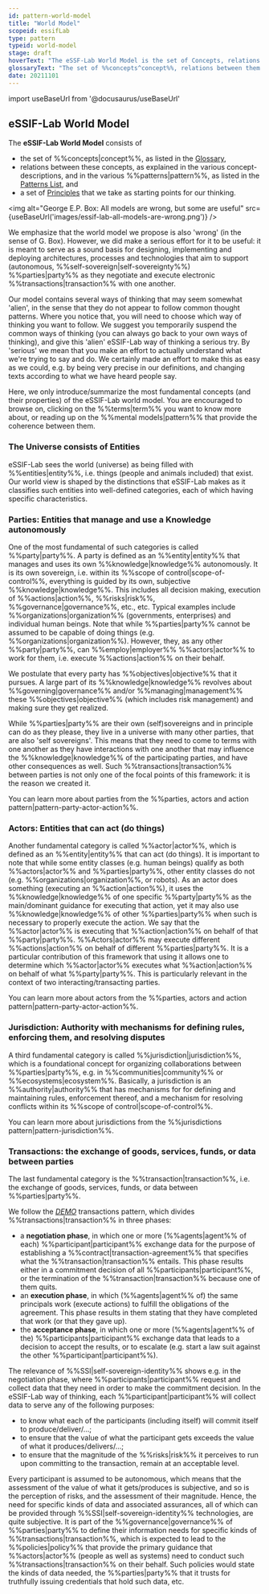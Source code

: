 ```yaml
---
id: pattern-world-model
title: "World Model"
scopeid: essifLab
type: pattern
typeid: world-model
stage: draft
hoverText: "The eSSF-Lab World Model is the set of Concepts, relations between them (Patterns), and principles (that are the starting point for eSSIF-Lab's thinking)."
glossaryText: "The set of %%concepts^concept%%, relations between them (%%patterns^pattern%%), and [Principles](essifLab-principles) (that are the starting point for eSSIF-Lab's thinking)."
date: 20211101
---
```


import useBaseUrl from '@docusaurus/useBaseUrl'

## eSSIF-Lab World Model

The **eSSIF-Lab World Model** consists of
- the set of %%concepts|concept%%, as listed in the [Glossary](../essifLab-Glossary),
- relations between these concepts, as explained in the various concept-descriptions, and in the various %%patterns|pattern%%, as listed in the [Patterns List](../essifLab-pattern-list), and
- a set of [Principles](../essifLab-principles) that we take as starting points for our thinking.

<img
  alt="George E.P. Box: All models are wrong, but some are useful"
  src={useBaseUrl('images/essif-lab-all-models-are-wrong.png')}
/>

We emphasize that the world model we propose is also 'wrong' (in the sense of G. Box). However, we did make a serious effort for it to be useful: it is meant to serve as a sound basis for designing, implementing and deploying architectures, processes and technologies that aim to support (autonomous, %%self-sovereign|self-sovereignty%%) %%parties|party%% as they negotiate and execute electronic %%transactions|transaction%% with one another.

Our model contains several ways of thinking that may seem somewhat 'alien', in the sense that they do not appear to follow common thought patterns. Where you notice that, you will need to choose which way of thinking you want to follow. We suggest you temporarily suspend the common ways of thinking (you can always go back to your own ways of thinking), and give this 'alien' eSSIF-Lab way of thinking a serious try. By 'serious' we mean that you make an effort to actually understand what we're trying to say and do. We certainly made an effort to make this as easy as we could, e.g. by being very precise in our definitions, and changing texts according to what we have heard people say.

Here, we only introduce/summarize the most fundamental concepts (and their properties) of the eSSIF-Lab world model. You are encouraged to browse on, clicking on the %%terms|term%% you want to know more about, or reading up on the %%mental models|pattern%% that provide the coherence between them.

### The Universe consists of Entities

eSSIF-Lab sees the world (universe) as being filled with %%entities|entity%%, i.e. things (people and animals included) that exist. Our world view is shaped by the distinctions that eSSIF-Lab makes as it classifies such entities into well-defined categories, each of which having specific characteristics.

### Parties: Entities that manage and use a Knowledge autonomously

One of the most fundamental of such categories is called %%party|party%%. A party is defined as an %%entity|entity%% that manages and uses its own %%knowledge|knowledge%% autonomously. It is its own sovereign, i.e. within its %%scope of control|scope-of-control%%, everything is guided by its own, subjective %%knowledge|knowledge%%. This includes all decision making, execution of %%actions|action%%, %%risks|risk%%, %%governance|governance%%, etc., etc. Typical examples include %%organizations|organization%% (governments, enterprises) and individual human beings. Note that while %%parties|party%% cannot be assumed to be capable of doing things (e.g. %%organizations|organization%%). However, they, as any other %%party|party%%, can %%employ|employer%% %%actors|actor%% to work for them, i.e. execute %%actions|action%% on their behalf.

We postulate that every party has %%objectives|objective%% that it pursues. A large part of its %%knowledge|knowledge%% revolves about %%governing|governance%% and/or %%managing|management%% these %%objectives|objective%% (which includes risk management) and making sure they get realized.

While %%parties|party%% are their own (self)sovereigns and in principle can do as they please, they live in a universe with many other parties, that are also 'self sovereigns'. This means that they need to come to terms with one another as they have interactions with one another that may influence the %%knowledge|knowledge%% of the participating parties, and have other consequences as well. Such %%transactions|transaction%% between parties is not only one of the focal points of this framework: it is the reason we created it.

You can learn more about parties from the %%parties, actors and action pattern|pattern-party-actor-action%%.


### Actors: Entities that can act (do things)

Another fundamental category is called %%actor|actor%%, which is defined as an %%entity|entity%% that can act (do things). It is important to note that while some entity classes (e.g. human beings) qualify as both %%actors|actor%% and %%parties|party%%, other entity classes do not (e.g. %%organizations|organization%%, or robots). As an actor does something (executing an %%action|action%%), it uses the %%knowledge|knowledge%% of one specific %%party|party%% as the main/dominant guidance for executing that action, yet it may also use %%knowledge|knowledge%% of other %%parties|party%% when such is necessary to properly execute the action. We say that the %%actor|actor%% is executing that %%action|action%% on behalf of that %%party|party%%. %%Actors|actor%% may execute different %%actions|action%% on behalf of different %%parties|party%%. It is a particular contribution of this framework that using it allows one to determine which %%actor|actor%% executes what %%action|action%% on behalf of what %%party|party%%. This is particularly relevant in the context of two interacting/transacting parties.

You can learn more about actors from the %%parties, actors and action pattern|pattern-party-actor-action%%.

### Jurisdiction: Authority with mechanisms for defining rules, enforcing them, and resolving disputes

A third fundamental category is called %%jurisdiction|jurisdiction%%, which is a foundational concept for organizing collaborations between %%parties|party%%, e.g. in %%communities|community%% or %%ecosystems|ecosystem%%. Basically, a jurisdiction is an %%authority|authority%% that has mechanisms for for defining and maintaining rules, enforcement thereof, and a mechanism for resolving conflicts within its %%scope of control|scope-of-control%%.

You can learn more about jurisdictions from the %%jurisdictions pattern|pattern-jurisdiction%%.

### Transactions: the exchange of goods, services, funds, or data between parties

The last fundamental category is the %%transaction|transaction%%, i.e. the exchange of goods, services, funds, or data between %%parties|party%%.

We follow the [*DEMO*](https://en.wikipedia.org/wiki/Design_%26_Engineering_Methodology_for_Organizations) transactions pattern, which divides %%transactions|transaction%% in three phases:
- a **negotiation phase**, in which one or more (%%agents|agent%% of each) %%participant|participant%% exchange data for the purpose of establishing a %%contract|transaction-agreement%% that specifies what the %%transaction|transaction%% entails. This phase results either in a commitment decision of all %%participants|participant%%, or the termination of the %%transaction|transaction%% because one of them quits.
- an **execution phase**, in which (%%agents|agent%% of) the same principals work (execute actions) to fulfill the obligations of the agreement. This phase results in them stating that they have completed that work (or that they gave up).
- the **acceptance phase**, in which one or more (%%agents|agent%% of the) %%participants|participant%% exchange data that leads to a decision to accept the results, or to escalate (e.g. start a law suit against the other %%participant|participant%%).

The relevance of %%SSI|self-sovereign-identity%% shows e.g. in the negotiation phase, where %%participants|participant%% request and collect data that they need in order to make the commitment decision. In the eSSIF-Lab way of thinking, each %%participant|participant%% will collect data to serve any of the following purposes:
- to know what each of the participants (including itself) will commit itself to produce/deliver/...;
- to ensure that the value of what the participant gets exceeds the value of what it produces/delivers/...;
- to ensure that the magnitude of the %%risks|risk%% it perceives to run upon committing to the transaction, remain at an acceptable level.

Every participant is assumed to be autonomous, which means that the assessment of the value of what it gets/produces is subjective, and so is the perception of risks, and the assessment of their magnitude. Hence, the need for specific kinds of data and associated assurances, all of which can be provided through %%SSI|self-sovereign-identity%% technologies, are quite subjective. It is part of the %%governance|governance%% of %%parties|party%% to define their information needs for specific kinds of %%transactions|transaction%%, which is expected to lead to the %%policies|policy%% that provide the primary guidance that %%actors|actor%% (people as well as systems) need to conduct such %%transactions|transaction%% on their behalf. Such policies would state the kinds of data needed, the %%parties|party%% that it trusts for truthfully issuing credentials that hold such data, etc.
